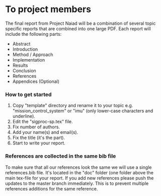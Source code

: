 To project members
==================
The final report from Project Naiad will be a combination of several topic
specific reports that are combined into one large PDF. Each report will include
the following parts:

 * Abstract
 * Introduction
 * Method / Approach
 * Implementation
 * Results
 * Conclusion
 * References
 * Appendices (Optional)

### How to get started

 1. Copy "template" directory and rename it to your topic e.g.
"mission\_control\_system" or "imu" (only lower-case characters and
underline).
 2. Edit the "sigproc-sp.tex" file.
   1. Fix number of authors.
   2. Add your name(s) and email(s).
   3. Fix the title (it's the <subject> part).
 3. Start to write your report.

### References are collected in the same bib file
To make sure that all our references look the same we will use a single
references.bib file. It's located in the "doc" folder (one folder above the
main tex-file for your report. If you add new references please push the
updates to the master branch immediately. This is to prevent multiple
references additions for the same reference.
